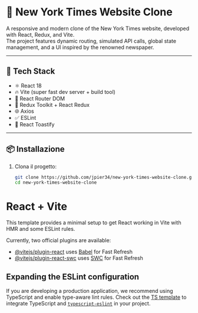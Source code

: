 # 📰 New York Times Website Clone

A responsive and modern clone of the New York Times website, developed with React, Redux, and Vite.  
The project features dynamic routing, simulated API calls, global state management, and a UI inspired by the renowned newspaper.

---

## 🚀 Tech Stack

- ⚛️ React 18
- 🔥 Vite (super fast dev server + build tool)
- 🧭 React Router DOM
- 🧰 Redux Toolkit + React Redux
- 🌐 Axios
- ✅ ESLint
- 🍞 React Toastify

---

## 📦 Installazione

1. Clona il progetto:
   ```bash
   git clone https://github.com/jpier34/new-york-times-website-clone.git
   cd new-york-times-website-clone

# React + Vite

This template provides a minimal setup to get React working in Vite with HMR and some ESLint rules.

Currently, two official plugins are available:

- [@vitejs/plugin-react](https://github.com/vitejs/vite-plugin-react/blob/main/packages/plugin-react/README.md) uses [Babel](https://babeljs.io/) for Fast Refresh
- [@vitejs/plugin-react-swc](https://github.com/vitejs/vite-plugin-react-swc) uses [SWC](https://swc.rs/) for Fast Refresh

## Expanding the ESLint configuration

If you are developing a production application, we recommend using TypeScript and enable type-aware lint rules. Check out the [TS template](https://github.com/vitejs/vite/tree/main/packages/create-vite/template-react-ts) to integrate TypeScript and [`typescript-eslint`](https://typescript-eslint.io) in your project.
